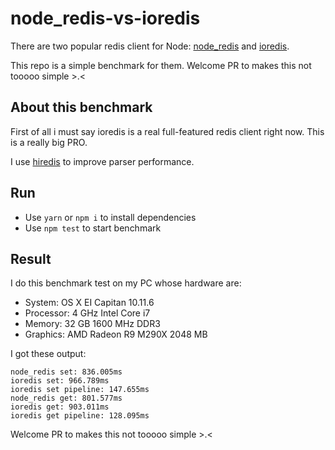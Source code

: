 # node\_redis-vs-ioredis

There are two popular redis client for Node: [node\_redis](https://github.com/NodeRedis/node_redis) and [ioredis](https://github.com/luin/ioredis).

This repo is a simple benchmark for them. Welcome PR to makes this not tooooo simple >.<

## About this benchmark

First of all i must say ioredis is a real full-featured redis client right now. This is a really big PRO.

I use [hiredis](https://github.com/redis/hiredis) to improve parser performance.

## Run

- Use `yarn` or `npm i` to install dependencies
- Use `npm test` to start benchmark

## Result

I do this benchmark test on my PC whose hardware are:

- System: OS X EI Capitan 10.11.6
- Processor: 4 GHz Intel Core i7
- Memory: 32 GB 1600 MHz DDR3
- Graphics: AMD Radeon R9 M290X 2048 MB

I got these output:

```
node_redis set: 836.005ms
ioredis set: 966.789ms
ioredis set pipeline: 147.655ms
node_redis get: 801.577ms
ioredis get: 903.011ms
ioredis get pipeline: 128.095ms
```

Welcome PR to makes this not tooooo simple >.<